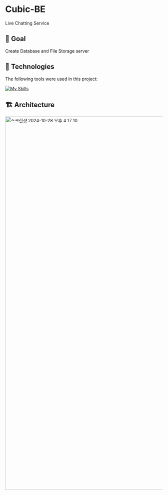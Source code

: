 # Cubic-BE
Live Chatting Service

## :dart: Goal ##

Create Database and File Storage server

## :rocket: Technologies ##

The following tools were used in this project:

[![My Skills](https://skillicons.dev/icons?i=spring,postgresql,aws,docker)](https://skillicons.dev)

## :building_construction: Architecture ##

<img width="1192" alt="스크린샷 2024-10-28 오후 4 17 10" src="https://github.com/user-attachments/assets/c86aea0c-3594-4f82-9cd5-9ff179e861a8">
